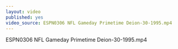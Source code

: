 ```yaml
---
layout: video
published: yes
video_source: ESPN0306 NFL Gameday Primetime Deion-30-1995.mp4
---
```

ESPN0306 NFL Gameday Primetime Deion-30-1995.mp4
